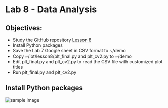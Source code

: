 # Lab 8 - Data Analysis
## Objectives:
- Study the GitHub repository [Lesson 8](https://github.com/kevinwlu/iot/tree/master/lesson8)
- Install Python packages
- Save the Lab 7 Google sheet in CSV format to ~/demo
- Copy ~/iot/lesson8/plt_final.py and plt_cv2.py to ~/demo
- Edit plt_final.py and plt_cv2.py to read the CSV file with customized plot titles
- Run plt_final.py and plt_cv2.py

## Install Python packages


![sample image](https://github.com/mbanks01/EE-322-A/blob/main/lab1/1.6.PNG)
